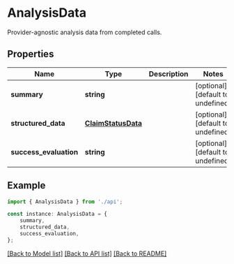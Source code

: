# AnalysisData

Provider-agnostic analysis data from completed calls.

## Properties

Name | Type | Description | Notes
------------ | ------------- | ------------- | -------------
**summary** | **string** |  | [optional] [default to undefined]
**structured_data** | [**ClaimStatusData**](ClaimStatusData.md) |  | [optional] [default to undefined]
**success_evaluation** | **string** |  | [optional] [default to undefined]

## Example

```typescript
import { AnalysisData } from './api';

const instance: AnalysisData = {
    summary,
    structured_data,
    success_evaluation,
};
```

[[Back to Model list]](../README.md#documentation-for-models) [[Back to API list]](../README.md#documentation-for-api-endpoints) [[Back to README]](../README.md)

